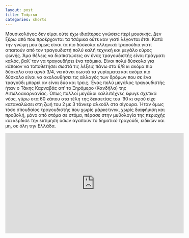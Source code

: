 ```yaml
---
layout: post
title: Τσάμικα
categories: shorts
---
```


Μουσικολόγος δεν είμαι ούτε έχω ιδιαίτερες γνώσεις περί μουσικής. Δεν ξέρω από που προέρχονται τα τσάμικα ούτε καν γιατί λέγονται έτσι. Κατά την γνώμη μου όμως είναι τα πιο δύσκολα ελληνικά τραγούδια γιατί απαιτούν από τον τραγουδιστή πολύ καλή τεχνική και μεγάλο εύρος φωνής. Άμα θέλεις να διαπιστώσεις αν ένας τραγουδιστής είναι πράγματι καλός, βαλ’ τον να τραγουδήσει ένα τσάμικο. Είναι πολύ δύσκολο για κάποιον να τοποθετήσει σωστά τις λέξεις πάνω στα 6/8 κι ακόμα πιο δύσκολο στα αργά 3/4, να κάνει σωστά τα γυρίσματα και ακόμα πιο δύσκολο είναι να ακολουθήσει τις αλλαγές των δρόμων που σε ένα τραγούδι μπορεί αν είναι δύο και τρεις. Ένας πολύ μεγάλος τραγουδιστής ήταν ο Τάκης Καρναβάς απ’ τo Ξηρόμερο (Κανδήλα) της Αιτωλοακαρνανίας. Όπως πολλοί μεγάλοι καλλιτέχνες έφυγε σχετικά νέος, γύρω στα 60 κάπου στα τέλη της δεκαετίας του ’90 κι αφού είχε καταναλώσει στη ζωή του 2 με 3 τάνκερ αλκοόλ στα σίγουρα. Ήταν όμως τόσο σπουδαίος τραγουδιστής που χωρίς μάρκετινγκ, χωρίς διαφήμιση και προβολή, μόνο από στόμα σε στόμα, πέρασε στην μυθολογία της περιοχής και κέρδισε την εκτίμηση όσων αγαπούν το δημοτικό τραγούδι, ειδικών και μη, σε όλη την Ελλάδα.

<div class="youtube-embed-container">
	<iframe width="560" height="315" src="https://www.youtube.com/embed/sWYbGoyv_5k" title="YouTube video player" frameborder="0" allow="accelerometer; autoplay; clipboard-write; encrypted-media; gyroscope; picture-in-picture" allowfullscreen></iframe>
</div>